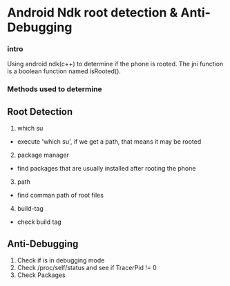 # Android Ndk root detection & Anti-Debugging

### intro
Using android ndk(c++) to determine if the phone is rooted.
The jni function is a boolean function named isRooted(). 

### Methods used to determine
## Root Detection
1. which su
  * execute 'which su', if we get a path, that means it may be rooted
2. package manager
  * find packages that are usually installed after rooting the phone
3. path
  * find comman path of root files 
4. build-tag
  * check build tag

## Anti-Debugging
1. Check if is in debugging mode
2. Check /proc/self/status and see if TracerPid != 0
3. Check Packages
